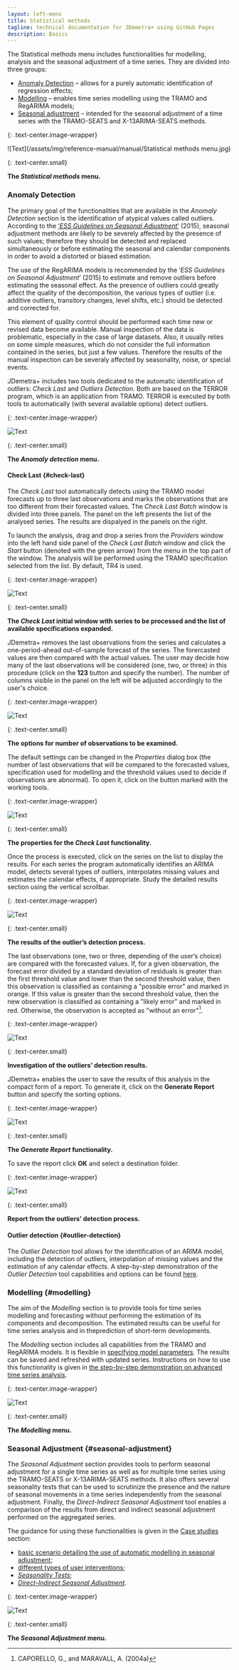 ```yaml
---
layout: left-menu
title: Statistical methods
tagline: technical documentation for JDemetra+ using GitHub Pages
description: Basics
---
```


The Statistical methods menu includes functionalities for modelling, analysis and the seasonal adjustment of a time series. They are divided into three groups:
* [Anomaly Detection](#anomaly-detection) – allows for a purely automatic identification of regression effects;
* [Modelling](#modelling) – enables time series modelling using the TRAMO and RegARIMA models; 
* [Seasonal adjustment](#seasonal-adjustment) – intended for the seasonal adjustment of a time series with the TRAMO-SEATS and X-13ARIMA-SEATS methods. 

{: .text-center.image-wrapper}

![Text](/assets/img/reference-manual/manual/Statistical methods menu.jpg)

{: .text-center.small}

**The *Statistical methods* menu.**

### Anomaly Detection

The primary goal of the functionalities that are available in the *Anomaly
Detection* section is the identification of atypical values called
outliers. According to the [‘*ESS Guidelines on Seasonal Adjustment*’](https://ec.europa.eu/eurostat/documents/3859598/6830795/KS-GQ-15-001-EN-N.pdf/d8f1e5f5-251b-4a69-93e3-079031b74bd3)
(2015), seasonal adjustment methods are likely to be severely affected
by the presence of such values; therefore they should be detected and
replaced simultaneously or before estimating the seasonal and calendar
components in order to avoid a distorted or biased estimation.

The use of the RegARIMA models is recommended by the ‘*ESS Guidelines on
Seasonal Adjustment*’ (2015) to estimate and remove outliers before
estimating the seasonal effect. As the presence of outliers could
greatly affect the quality of the decomposition, the various types of
outlier (i.e. additive outliers, transitory changes, level shifts, etc.)
should be detected and corrected for.

This element of quality control should be performed each time new or revised data
become available. Manual inspection of the data is problematic,
especially in the case of large datasets. Also, it usually relies
on some simple measures, which do not consider the full information
contained in the series, but just a few values. Therefore the results of the manual inspection
can be severaly affected by seasonality, noise, or special events.

JDemetra+ includes two tools dedicated to the automatic identification of
outliers: *Check Last* and *Outliers Detection*. Both are based on the
TERROR program, which is an application from TRAMO. TERROR is executed by both tools to
automatically (with several available options) detect outliers. 

{: .text-center.image-wrapper}

![Text](/assets/img/reference-manual/manual/A_Ref13.jpg)

{: .text-center.small}

**The *Anomaly detection* menu.**


#### Check Last {#check-last}

The *Check Last* tool automatically detects using the TRAMO model forecasts
up to three last observations and marks the observations that are too
different from their forecasted values. The *Check Last* *Batch* window
is divided into three panels. The panel on the left presents the list of
the analysed series. The results are dispalyed in the panels on the right.

To launch the analysis, drag and drop a series from the *Providers*
window into the left hand side panel of the *Check Last Batch* window
and click the *Start* button (denoted with the green arrow) from the
menu in the top part of the window. The analysis will be performed using
the TRAMO specification selected from the list. By default, TR4 is used.

{: .text-center.image-wrapper}

![Text](/assets/img/reference-manual/manual/A_Ref14.jpg)

{: .text-center.small}

**The *Check Last* initial window with series to be processed
and the list of available specifications expanded.**

JDemetra+ removes the last observations from the series and calculates a
one-period-ahead out-of-sample forecast of the series. The forercasted
values are then compared with the actual values. The user may decide how
many of the last observations will be considered (one, two, or three) in
this procedure (click on the **123** button and specify the number). The
number of columns visible in the panel on the left will be adjusted
accordingly to the user's choice.

{: .text-center.image-wrapper}

![Text](/assets/img/reference-manual/manual/A_Ref15.jpg)

{: .text-center.small}

**The options for number of observations to be examined.**

The default settings can be changed in the *Properties* dialog box (the
number of last observations that will be compared to the forecasted
values, specification used for modelling and the threshold values used
to decide if observations are abnormal). To open it, click on the button
marked with the working tools.

{: .text-center.image-wrapper}

![Text](/assets/img/reference-manual/manual/A_Ref16.jpg)

{: .text-center.small}

**The properties for the *Check Last* functionality.**

Once the process is executed, click on the series on the list to display
the results. For each series the program automatically identifies an
ARIMA model, detects several types of outliers, interpolates missing
values and estimates the calendar effects, if appropriate. Study the
detailed results section using the vertical scrollbar.

{: .text-center.image-wrapper}

![Text](/assets/img/reference-manual/manual/A_Ref17.jpg)

{: .text-center.small}

**The results of the outlier’s detection process.**

The last observations (one, two or three, depending of the user’s
choice) are compared with the forecasted values. If, for a given
observation, the forecast error divided by a standard deviation of
residuals is greater than the first threshold value and lower than the
second threshold value, then this observation is classified as
containing a "possible error" and marked in orange. If this value is
greater than the second threshold value, then the new observation is
classified as containing a "likely error" and marked in red. Otherwise,
the observation is accepted as "without an error"[^1].

{: .text-center.image-wrapper}

![Text](/assets/img/reference-manual/manual/A_Ref18.jpg)

{: .text-center.small}

**Investigation of the outliers’ detection results.**

JDemetra+ enables the user to save the results of this analysis in the
compact form of a report. To generate it, click on the **Generate
Report** button and specify the sorting options.

{: .text-center.image-wrapper}

![Text](/assets/img/reference-manual/manual/A_Ref19.jpg)

{: .text-center.small}

**The *Generate Report* functionality.**

To save the report click **OK** and select a destination folder.

{: .text-center.image-wrapper}

![Text](/assets/img/reference-manual/manual/A_Ref20.jpg)

{: .text-center.small}

**Report from the outliers’ detection process.**

#### Outlier detection {#outlier-detection}

The *Outlier Detection* tool allows for the identification of an ARIMA
model, including the detection of outliers, interpolation of missing values
and the estimation of any calendar effects. A step-by-step demonstration of the *Outlier Detection* tool
capabilities and options can be found [here](../case-studies/modelling-basic.html).

### Modelling {#modelling}

The aim of the *Modelling* section is to provide tools for time series
modelling and forecasting without performing the estimation of its
components and decomposition. The estimated results can be useful for
time series analysis and in theprediction of short-term developments.

The *Modelling* section includes all capabilities from the TRAMO and
RegARIMA models. It is flexible in [specifying model parameters](../reference-manual/modelling-specifications.html). The
results can be saved and refreshed with updated series. Instructions on
how to use this functionality is given in [the step-by-step demonstration on advanced time series analysis](../case-studies/modelling-advanced.html).

{: .text-center.image-wrapper}

![Text](/assets/img/reference-manual/manual/A_Ref21.jpg)

{: .text-center.small}

**The *Modelling* menu.**

### Seasonal Adjustment {#seasonal-adjustment}

The *Seasonal Adjustment* section provides tools to perform seasonal
adjustment for a single time series as well as for multiple time
series using the TRAMO-SEATS or X-13ARIMA-SEATS methods. It also offers
several seasonality tests that can be used to scrutinize the presence
and the nature of seasonal movements in a time series independently from the
seasonal adjustment. Finally, the *Direct-Indirect Seasonal Adjustment*
tool enables a comparison of the results from direct and indirect
seasonal adjustment performed on the aggregated series.

The guidance for using these functionalities is given in the [Case studies](../case-studies) section:
- [basic scenario detailing the use of automatic modelling in seasonal adjustment](../case-studies/simplesa.html);
- [different types of user interventions](../case-studies/detailedsa.html);
- [*Seasonality Tests*](../case-studies/seasonalitytests.html); 
- [*Direct-Indirect Seasonal Adjustment*](../case-studies/detailedsa-direct.html).

{: .text-center.image-wrapper}

![Text](/assets/img/reference-manual/manual/A_Ref22.jpg)

{: .text-center.small}

**The *Seasonal Adjustment* menu.**

[^1]: CAPORELLO, G., and MARAVALL, A. (2004a)

